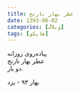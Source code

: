 ```yaml
---
title: عطر بهار نارنج
date: 1393-06-02
categories: [وبلاگ]
tags: [هایکو]
---
```


پیاده‌روی روزانه  
عطر بهار نارنج  
دو بار.

بهار ۹۳ - یزد
